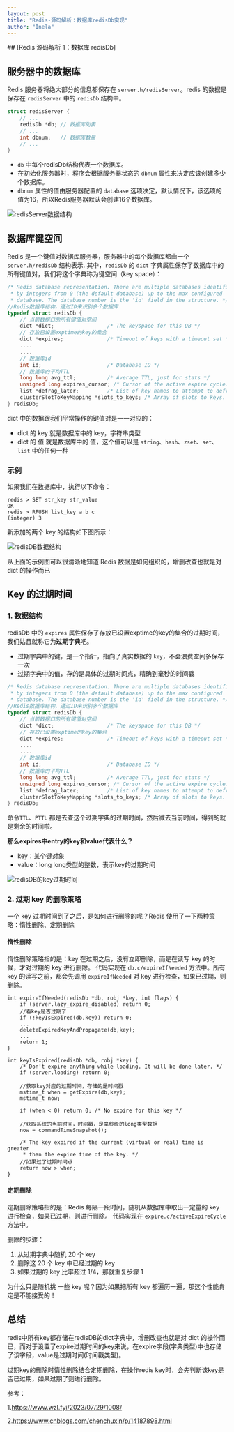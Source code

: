 ```yaml
---
layout: post
title: "Redis-源码解析：数据库redisDb实现"
author: "Inela"
---
```

​## [Redis 源码解析 1：数据库 redisDb]
 
 ## 服务器中的数据库
 
 Redis 服务器将绝大部分的信息都保存在 `server.h/redisServer`。redis 的数据是保存在 `redisServer` 中的 `redisDb` 结构中。
 
 ```c
 struct redisServer {
     // ...
     redisDb *db; // 数据库列表
     // ...
     int dbnum;   // 数据库数量
     // ...
 }
 ```
 
 - `db` 中每个redisDb结构代表一个数据库。
 - 在初始化服务器时，程序会根据服务器状态的 `dbnum` 属性来决定应该创建多少个数据库。
 - `dbnum` 属性的值由服务器配置的 `database` 选项决定，默认情况下，该选项的值为16，所以Redis服务器默认会创建16个数据库。
 
 ![redisServer数据结构](https://github.com/MingJunDuan/mingjunduan.github.io/raw/main/images/mjduan/2023-12-26/redisServer数据结构.png)
 
 
 
 ## 数据库键空间
 
 Redis 是一个键值对数据库服务器，服务器中的每个数据库都由一个 `server.h/redisDb` 结构表示.
 其中，`redisDb` 的 `dict` 字典属性保存了数据库中的所有键值对，我们将这个字典称为键空间（key space）：
 
 ```c
 /* Redis database representation. There are multiple databases identified
  * by integers from 0 (the default database) up to the max configured
  * database. The database number is the 'id' field in the structure. */
 //Redis数据库结构，通过ID来识别多个数据库
 typedef struct redisDb {
     // 当前数据口的所有键值对空间
     dict *dict;                 /* The keyspace for this DB */
     // 存放已设置exptime的key的集合
     dict *expires;              /* Timeout of keys with a timeout set */
     ....
     ....
     // 数据库id
     int id;                     /* Database ID */
     // 数据库的平均TTL
     long long avg_ttl;          /* Average TTL, just for stats */
     unsigned long expires_cursor; /* Cursor of the active expire cycle. */
     list *defrag_later;         /* List of key names to attempt to defrag one by one, gradually. */
     clusterSlotToKeyMapping *slots_to_keys; /* Array of slots to keys. Only used in cluster mode (db 0). */
 } redisDb;
 ```
 
 dict 中的数据跟我们平常操作的键值对是一一对应的：
 
 - dict 的 key 就是数据库中的 key，字符串类型
 - dict 的 值 就是数据库中的 值，这个值可以是 `string`、`hash`、`zset`、`set`、`list` 中的任何一种
 
 ### 示例
 
 如果我们在数据库中，执行以下命令：
 
 ```shell
 redis > SET str_key str_value
 OK
 redis > RPUSH list_key a b c
 (integer) 3
 ```
 
 新添加的两个 key 的结构如下图所示：
 
 ![redisDB数据结构](https://github.com/MingJunDuan/mingjunduan.github.io/raw/main/images/mjduan/2023-12-26/redisDB数据结构.png)
 
 从上面的示例图可以很清晰地知道 Redis 数据是如何组织的，增删改查也就是对 dict 的操作而已
 
 ## Key 的过期时间
 
 ### 1. 数据结构
 
 redisDb 中的 `expires` 属性保存了存放已设置exptime的key的集合的过期时间，我们姑且就称它为**过期字典**吧。
 
 - 过期字典中的键，是一个指针，指向了真实数据的 `key`，不会浪费空间多保存一次
 - 过期字典中的值，存的是具体的过期时间点，精确到毫秒的时间戳
 
 ```c
 /* Redis database representation. There are multiple databases identified
  * by integers from 0 (the default database) up to the max configured
  * database. The database number is the 'id' field in the structure. */
 //Redis数据库结构，通过ID来识别多个数据库
 typedef struct redisDb {
     // 当前数据口的所有键值对空间
     dict *dict;                 /* The keyspace for this DB */
     // 存放已设置exptime的key的集合
     dict *expires;              /* Timeout of keys with a timeout set */
     ....
     ....
     // 数据库id
     int id;                     /* Database ID */
     // 数据库的平均TTL
     long long avg_ttl;          /* Average TTL, just for stats */
     unsigned long expires_cursor; /* Cursor of the active expire cycle. */
     list *defrag_later;         /* List of key names to attempt to defrag one by one, gradually. */
     clusterSlotToKeyMapping *slots_to_keys; /* Array of slots to keys. Only used in cluster mode (db 0). */
 } redisDb;
 ```
 
 命令`TTL`、`PTTL` 都是去查这个过期字典的过期时间，然后减去当前时间，得到的就是剩余的时间啦。
 
 **那么expires中entry的key和value代表什么？**
 
 - key：某个键对象
 - value：long long类型的整数，表示key的过期时间
 
 ![redisDB的key过期时间](https://github.com/MingJunDuan/mingjunduan.github.io/raw/main/images/mjduan/2023-12-26/redisDB的key过期时间.png)
 
 ### 2. 过期 key 的删除策略
 
 一个 key 过期时间到了之后，是如何进行删除的呢？Redis 使用了一下两种策略：惰性删除、定期删除
 
 #### 惰性删除[](https://www.cnblogs.com/chenchuxin/p/14187898.html#惰性删除)
 
 惰性删除策略指的是：key 在过期之后，没有立即删除，而是在读写 key 的时候，才对过期的 key 进行删除。
 代码实现在 `db.c/expireIfNeeded` 方法中。所有 key 的读写之前，都会先调用 `expireIfNeeded` 对 key 进行检查，如果已过期，则删除。
 
 ```
 int expireIfNeeded(redisDb *db, robj *key, int flags) {
     if (server.lazy_expire_disabled) return 0;
     //看key是否过期了
     if (!keyIsExpired(db,key)) return 0;
     ...
     deleteExpiredKeyAndPropagate(db,key);
     ...
     return 1;
 }
 
 int keyIsExpired(redisDb *db, robj *key) {
     /* Don't expire anything while loading. It will be done later. */
     if (server.loading) return 0;
     
     //获取key对应的过期时间，存储的是时间戳
     mstime_t when = getExpire(db,key);
     mstime_t now;
 
     if (when < 0) return 0; /* No expire for this key */
 
     //获取系统的当前时间，时间戳，是毫秒级的long类型数据
     now = commandTimeSnapshot();
 
     /* The key expired if the current (virtual or real) time is greater
      * than the expire time of the key. */
     //如果过了过期时间点
     return now > when;
 }
 ```
 
 
 
 #### 定期删除
 
 定期删除策略指的是：Redis 每隔一段时间，随机从数据库中取出一定量的 key 进行检查，如果已过期，则进行删除。
 代码实现在 `expire.c/activeExpireCycle` 方法中。
 
 删除的步骤：
 
 1. 从过期字典中随机 20 个 key
 2. 删除这 20 个 key 中已经过期的 key
 3. 如果过期的 key 比率超过 1/4，那就重复步骤 1
 
 为什么只是随机挑 一些 key 呢？因为如果把所有 key 都遍历一遍，那这个性能肯定是不能接受的！
 
 
 
 ## 总结
 
 redis中所有key都存储在redisDB的dict字典中，增删改查也就是对 dict 的操作而已，而对于设置了expire过期时间的key来说，在expire字段(字典类型)中也存储了该字段，value是过期时间(时间戳类型)。
 
 过期key的删除时惰性删除结合定期删除，在操作redis key时，会先判断该key是否已过期，如果过期了则进行删除。
 
 
 
 参考：
 
 1.https://www.wzl.fyi/2023/07/29/1008/
 
 2.https://www.cnblogs.com/chenchuxin/p/14187898.html

